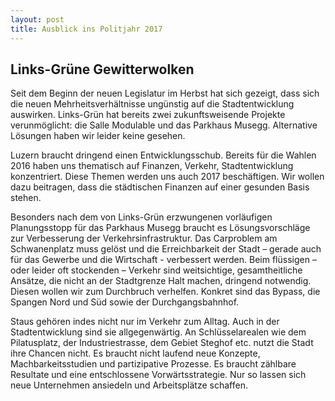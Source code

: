 ```yaml
---
layout: post
title: Ausblick ins Politjahr 2017 
---
```


## Links-Grüne Gewitterwolken

Seit dem Beginn der neuen Legislatur im Herbst hat sich gezeigt, dass sich die neuen Mehrheitsverhältnisse ungünstig auf die Stadtentwicklung auswirken. Links-Grün hat bereits zwei zukunftsweisende Projekte verunmöglicht: die Salle Modulable und das Parkhaus Musegg. Alternative Lösungen haben wir leider keine gesehen. 

Luzern braucht dringend einen Entwicklungsschub. Bereits für die Wahlen 2016 haben uns thematisch auf Finanzen, Verkehr, Stadtentwicklung konzentriert. Diese Themen werden uns auch 2017 beschäftigen. Wir wollen dazu beitragen, dass die städtischen Finanzen auf einer gesunden Basis stehen. 

Besonders nach dem von Links-Grün erzwungenen vorläufigen Planungsstopp für das Parkhaus Musegg braucht es Lösungsvorschläge zur Verbesserung der Verkehrsinfrastruktur. Das Carproblem am Schwanenplatz muss gelöst und die Erreichbarkeit der Stadt – gerade auch für das Gewerbe und die Wirtschaft - verbessert werden. Beim flüssigen – oder leider oft stockenden – Verkehr sind weitsichtige, gesamtheitliche Ansätze, die nicht an der Stadtgrenze Halt machen, dringend notwendig. Diesen wollen wir zum Durchbruch verhelfen. Konkret sind das Bypass, die Spangen Nord und Süd sowie der Durchgangsbahnhof. 

Staus gehören indes nicht nur im Verkehr zum Alltag. Auch in der Stadtentwicklung sind sie allgegenwärtig. An Schlüsselarealen wie dem Pilatusplatz, der Industriestrasse, dem Gebiet Steghof etc. nutzt die Stadt ihre Chancen nicht. Es braucht nicht laufend neue Konzepte, Machbarkeitsstudien und partizipative Prozesse. Es braucht zählbare Resultate und eine entschlossene Vorwärtsstrategie. Nur so lassen sich neue Unternehmen ansiedeln und Arbeitsplätze schaffen.
